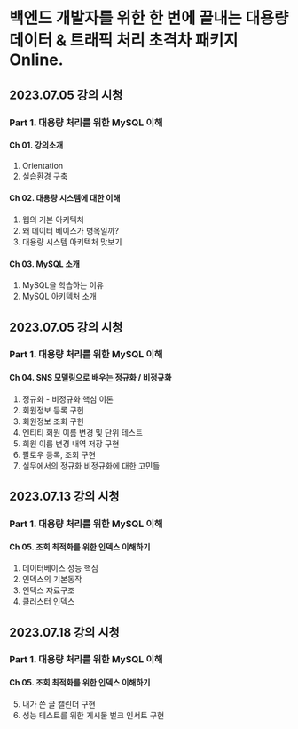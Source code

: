 # 백엔드 개발자를 위한 한 번에 끝내는 대용량 데이터 & 트래픽 처리 초격차 패키지 Online.

## 2023.07.05 강의 시청

### Part 1. 대용량 처리를 위한 MySQL 이해

#### Ch 01. 강의소개

1. Orientation
2. 실습환경 구축

#### Ch 02. 대용량 시스템에 대한 이해

1. 웹의 기본 아키텍처
2. 왜 데이터 베이스가 병목일까?
3. 대용량 시스템 아키텍처 맛보기

#### Ch 03. MySQL 소개

1. MySQL을 학습하는 이유
2. MySQL 아키텍처 소개

## 2023.07.05 강의 시청

### Part 1. 대용량 처리를 위한 MySQL 이해

#### Ch 04. SNS 모델링으로 배우는 정규화 / 비정규화

1. 정규화 - 비정규화 핵심 이론
2. 회원정보 등록 구현
3. 회원정보 조회 구현
4. 엔티티 회원 이름 변경 및 단위 테스트
5. 회원 이름 변경 내역 저장 구현
6. 팔로우 등록, 조회 구현
7. 실무에서의 정규화 비정규화에 대한 고민들

## 2023.07.13 강의 시청

### Part 1. 대용량 처리를 위한 MySQL 이해

#### Ch 05. 조회 최적화를 위한 인덱스 이해하기

1. 데이터베이스 성능 핵심
2. 인덱스의 기본동작
3. 인덱스 자료구조
4. 클러스터 인덱스

## 2023.07.18 강의 시청

### Part 1. 대용량 처리를 위한 MySQL 이해

#### Ch 05. 조회 최적화를 위한 인덱스 이해하기

5. 내가 쓴 글 캘린더 구현
6. 성능 테스트를 위한 게시물 벌크 인서트 구현
